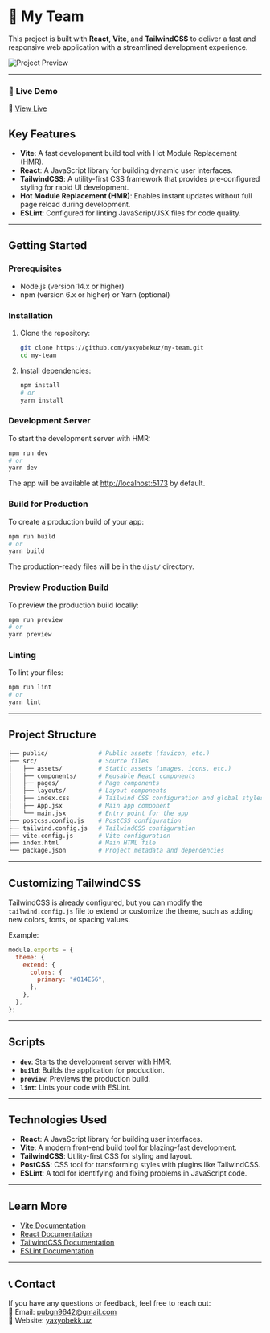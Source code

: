 # 👥 My Team

This project is built with **React**, **Vite**, and **TailwindCSS** to deliver a fast and responsive web application with a streamlined development experience.

![Project Preview](https://aboutteammembers.netlify.app/public/preview.jpg)

---

### 🚀 **Live Demo**

🔗 [View Live](https://aboutteammembers.netlify.app)

## Key Features

- **Vite**: A fast development build tool with Hot Module Replacement (HMR).
- **React**: A JavaScript library for building dynamic user interfaces.
- **TailwindCSS**: A utility-first CSS framework that provides pre-configured styling for rapid UI development.
- **Hot Module Replacement (HMR)**: Enables instant updates without full page reload during development.
- **ESLint**: Configured for linting JavaScript/JSX files for code quality.

---

## Getting Started

### Prerequisites

- Node.js (version 14.x or higher)
- npm (version 6.x or higher) or Yarn (optional)

### Installation

1. Clone the repository:

   ```bash
   git clone https://github.com/yaxyobekuz/my-team.git
   cd my-team
   ```

2. Install dependencies:

   ```bash
   npm install
   # or
   yarn install
   ```

### Development Server

To start the development server with HMR:

```bash
npm run dev
# or
yarn dev
```

The app will be available at [http://localhost:5173](http://localhost:5173) by default.

### Build for Production

To create a production build of your app:

```bash
npm run build
# or
yarn build
```

The production-ready files will be in the `dist/` directory.

### Preview Production Build

To preview the production build locally:

```bash
npm run preview
# or
yarn preview
```

### Linting

To lint your files:

```bash
npm run lint
# or
yarn lint
```

---

## Project Structure

```bash
├── public/              # Public assets (favicon, etc.)
├── src/                 # Source files
│   ├── assets/          # Static assets (images, icons, etc.)
│   ├── components/      # Reusable React components
│   ├── pages/           # Page components
│   ├── layouts/         # Layout components
│   ├── index.css        # Tailwind CSS configuration and global styles
│   ├── App.jsx          # Main app component
│   └── main.jsx         # Entry point for the app
├── postcss.config.js    # PostCSS configuration
├── tailwind.config.js   # TailwindCSS configuration
├── vite.config.js       # Vite configuration
├── index.html           # Main HTML file
└── package.json         # Project metadata and dependencies
```

---

## Customizing TailwindCSS

TailwindCSS is already configured, but you can modify the `tailwind.config.js` file to extend or customize the theme, such as adding new colors, fonts, or spacing values.

Example:

```js
module.exports = {
  theme: {
    extend: {
      colors: {
        primary: "#014E56",
      },
    },
  },
};
```

---

## Scripts

- **`dev`**: Starts the development server with HMR.
- **`build`**: Builds the application for production.
- **`preview`**: Previews the production build.
- **`lint`**: Lints your code with ESLint.

---

## Technologies Used

- **React**: A JavaScript library for building user interfaces.
- **Vite**: A modern front-end build tool for blazing-fast development.
- **TailwindCSS**: Utility-first CSS for styling and layout.
- **PostCSS**: CSS tool for transforming styles with plugins like TailwindCSS.
- **ESLint**: A tool for identifying and fixing problems in JavaScript code.

---

## Learn More

- [Vite Documentation](https://vitejs.dev/guide/)
- [React Documentation](https://reactjs.org/docs/getting-started.html)
- [TailwindCSS Documentation](https://tailwindcss.com/docs)
- [ESLint Documentation](https://eslint.org/docs/user-guide/getting-started)

---

## 📞 **Contact**

If you have any questions or feedback, feel free to reach out:  
📧 Email: [pubgn9642@gmail.com](mailto:pubgn9642@gmail.com)  
🔗 Website: [yaxyobekk.uz](https://yaxyobekk.uz/en)
